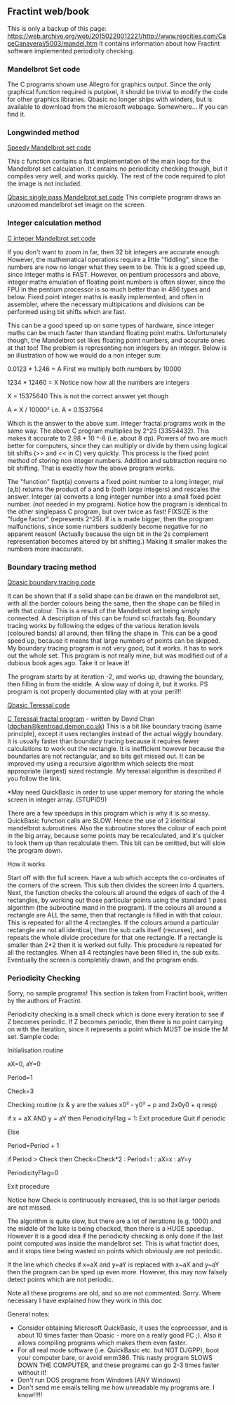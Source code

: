 ## Fractint web/book

This is only a backup of this page: https://web.archive.org/web/20150220012221/http://www.reocities.com/CapeCanaveral/5003/mandel.htm
It contains information about how Fractint software implemented periodicity checking.

### Mandelbrot Set code

The C programs shown use Allegro for graphics output. Since the only graphical function required is putpixel, it should be trivial to modify the code for other graphics libraries. Qbasic no longer ships with winders, but is available to download from the microsoft webpage. Somewhere... If you can find it.

### Longwinded method

[Speedy Mandelbrot set code](https://web.archive.org/web/20150220012221/http://www.reocities.com/CapeCanaveral/5003/Mandel.txt)

This c function contains a fast implementation of the main loop for the Mandelbrot set calculation. It contains no periodicity checking though, but it compiles very well, and works quickly. The rest of the code required to plot the image is not included.

[Qbasic single pass Mandelbrot set code](https://web.archive.org/web/20150220012221/http://www.reocities.com/CapeCanaveral/5003/qmand.txt)
This complete program draws an unzoomed mandelbrot set image on the screen.

### Integer calculation method

[C integer Mandelbrot set code](https://web.archive.org/web/20150220012221/http://www.reocities.com/CapeCanaveral/5003/cint.txt)

If you don't want to zoom in far, then 32 bit integers are accurate enough. However, the mathematical operations require a little "fiddling", since the numbers are now no longer what they seem to be. This is a good speed up, since integer maths is FAST. However, on pentium processors and above, integer maths emulation of floating point numbers is often slower, since the FPU in the pentium processor is so much better than in 486 types and below.
Fixed point integer maths is easily implemented, and often in assembler, where the necessary multipications and divisions can be performed using bit shifts which are
fast.

This can be a good speed up on some types of hardware, since integer maths can be much faster than standard floating point maths. Unfortunately though, the Mandelbrot set likes floating point numbers, and accurate ones at that too! The problem is representing non integers by an integer. Below is an illustration of how we would do a non integer sum:

0.0123 * 1.246 = A First we multiply both numbers by 10000

1234 * 12460 = X Notice now how all the numbers are integers

X = 15375640 This is not the correct answer yet though

A = X / 10000² i.e. A = 0.1537564

Which is the answer to the above sum. Integer fractal programs work in the same way. The above C program multiplies by 2^25 (33554432). This makes it accurate to 2.98 * 10 ^-8 (i.e. about 8 dp). Powers of two are much better for computers, since they can multiply or divide by them using logical bit shifts (>> and << in C) very quickly. This process is the fixed point method of storing non integer numbers. Addition and subtraction require no bit shifting. That is exactly how the above program works.

The "function" fixpt(a) converts a fixed point number to a long integer, mul (a,b) returns the product of a and b (both large integers) and rescales the answer. Integer (a) converts a long integer number into a small fixed point number. (not needed in my program). Notice how the program is identical to the other singlepass C program, but over twice as fast! FIXSIZE is the "fudge factor" (represents 2^25). If is is made bigger, then the program malfunctions, since some numbers suddenly become negative for no apparent reason! (Actually because the sign bit in the 2s complement representation becomes altered by bit shifting.) Making it smaller makes the numbers more inaccurate.

### Boundary tracing method

[Qbasic boundary tracing code](https://web.archive.org/web/20150220012221/http://www.reocities.com/CapeCanaveral/5003/qbound.txt)

It can be shown that if a solid shape can be drawn on the mandelbrot set, with all the border colours being the same, then the shape can be filled in with that colour. This is a result of the Mandelbrot set being simply connected. A description of this can be found sci.fractals faq. Boundary tracing works by following the edges of the various iteration levels (coloured bands) all around, then filling the shape in. This can be a good speed up, because it means that large numbers of points can be skipped. My boundary tracing program is not very good, but it works. It has to work out the whole set.
This program is not really mine, but was modified out of a dubious book ages ago. Take it or leave it!

The program starts by at iteration -2, and works up, drawing the boundary, then filling in from the middle. A slow way of doing it, but it works.
PS program is not properly documented play with at your peril!!

[Qbasic Teressal code](https://web.archive.org/web/20150220012221/http://www.reocities.com/CapeCanaveral/5003/qteres.txt)

[C Teressal fractal program](https://web.archive.org/web/20150220012221/http://www.reocities.com/CapeCanaveral/5003/cteres.txt) - written by David Chan (dpchan@kentroad.demon.co.uk)
This is a bit like boundary tracing (same principle), except it uses rectangles instead of the actual wiggly boundary. It is usually faster than boundary tracing because it requires fewer calculations to work out the rectangle. It is inefficient however because the boundaries are not rectangular, and so bits get missed out. It can be improved my using a recursive algorithm which selects the most appropriate (largest) sized rectangle. My teressal algorithm is described if you follow the link.

*May need QuickBasic in order to use upper memory for storing the whole screen in integer array. (STUPID!))

There are a few speedups in this program which is why it is so messy. QuickBasic function calls are SLOW. Hence the use of 2 identical mandelbrot subroutines. Also the subroutine stores the colour of each point in the big array, because some points may be recalculated, and it's quicker to look them up than recalculate them. This bit can be omitted, but will slow the program down.

How it works

Start off with the full screen. Have a sub which accepts the co-ordinates of the corners of the screen. This sub then divides the screen into 4 quarters. Next, the function checks the colours all around the edges of each of the 4 rectangles, by working out those particular points using the standard 1 pass algorithm (the subroutine mand in the program). If the colours all around a rectangle are ALL the same, then that rectangle is filled in with that colour. This is repeated for all the 4 rectangles. If the colours around a particular rectangle are not all identical, then the sub calls itself (recurses), and repeats the whole divide procedure for that one rectangle. If a rectangle is smaller than 2*2 then it is worked out fully. This procedure is repeated for all the rectangles. When all 4 rectangles have been filled in, the sub exits. Eventually the screen is completely drawn, and the program ends.

### Periodicity Checking
Sorry, no sample programs! This section is taken from Fractint book, written by the authors of Fractint.

Periodicity checking is a small check which is done every iteration to see if Z becomes periodic. If Z becomes periodic, then there is no point carrying on with the iteration, since it represents a point which MUST be inside the M set. Sample code:

Initialisation routine

aX=0, aY=0

Period=1

Check=3

Checking routine (x & y are the values x0² - y0² + p and 2x0y0 + q resp)

if x = aX AND y = aY then PeriodicityFlag = 1: Exit procedure Quit if periodic

Else

Period=Period + 1

if Period > Check then Check=Check*2 : Period=1 : aX=x : aY=y

PeriodicityFlag=0

Exit procedure

Notice how Check is continuously increased, this is so that larger periods are not missed.

The algorithm is quite slow, but there are a lot of iterations (e.g. 1000) and the middle of the lake is being checked, then there is a HUGE speedup. However it is a good idea if the periodicity checking is only done if the last point computed was inside the mandelbrot set. This is what fractint does, and it stops time being wasted on points which obviously are not periodic.

If the line which checks if x=aX and y=aY is replaced with x~aX and y~aY then the program can be sped up even more. However, this may now falsely detect points which are not periodic.

Note all these programs are old, and so are not commented. Sorry. Where necessary I have explained how they work in this doc

General notes:
* Consider obtaining Microsoft QuickBasic, it uses the coprocessor, and is about 10 times faster than Qbasic - more on a really good PC ;). Also it allows compiling programs which makes them even faster.
* For all real mode software (i.e. QuickBasic etc. but NOT DJGPP), boot your computer bare, or avoid emm386. This nasty program SLOWS DOWN THE COMPUTER, and these programs can go 2-3 times faster without it!
* Don't run DOS programs from Windows (ANY Windows)
* Don't send me emails telling me how unreadable my programs are. I know!!!!!